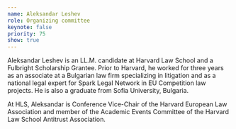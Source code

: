 ```yaml
---
name: Aleksandar Leshev
role: Organizing committee
keynote: false
priority: 75
show: true
---
```


Aleksandar Leshev is an LL.M. candidate at Harvard Law School and a Fulbright Scholarship Grantee. Prior to Harvard, he worked for three years as an associate at a Bulgarian law firm specializing in litigation and as a national legal expert for Spark Legal Network in EU Competition law projects. He is also a graduate from Sofia University, Bulgaria.

At HLS, Aleksandar is Conference Vice-Chair of the Harvard European Law Association and member of the Academic Events Committee of the Harvard Law School Antitrust Association.
